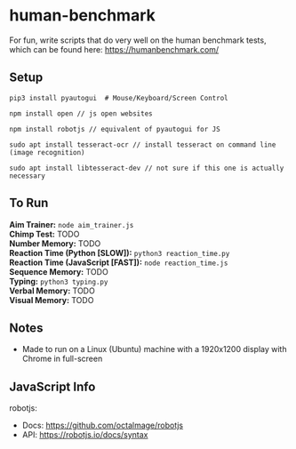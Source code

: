 # human-benchmark
For fun, write scripts that do very well on the human benchmark tests, which can be found here: https://humanbenchmark.com/

## Setup
`pip3 install pyautogui  # Mouse/Keyboard/Screen Control`

`npm install open // js open websites`

`npm install robotjs // equivalent of pyautogui for JS`

`sudo apt install tesseract-ocr // install tesseract on command line (image recognition)`

`sudo apt install libtesseract-dev // not sure if this one is actually necessary`

## To Run
<b>Aim Trainer:</b> `node aim_trainer.js` <br>
<b>Chimp Test:</b> TODO <br>
<b>Number Memory:</b> TODO <br>
<b>Reaction Time (Python [SLOW]):</b> `python3 reaction_time.py` <br>
<b>Reaction Time (JavaScript [FAST]):</b> `node reaction_time.js` <br>
<b>Sequence Memory:</b> TODO <br>
<b>Typing:</b> `python3 typing.py` <br>
<b>Verbal Memory:</b> TODO <br>
<b>Visual Memory:</b> TODO

## Notes
- Made to run on a Linux (Ubuntu) machine with a 1920x1200 display with Chrome in full-screen

## JavaScript Info
robotjs:
  - Docs: https://github.com/octalmage/robotjs
  - API: https://robotjs.io/docs/syntax